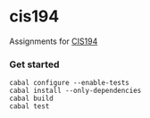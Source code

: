 # cis194

Assignments for [CIS194](http://www.seas.upenn.edu/~cis194/fall14/spring13/lectures.html)

### Get started

```shell
cabal configure --enable-tests
cabal install --only-dependencies
cabal build
cabal test
```
